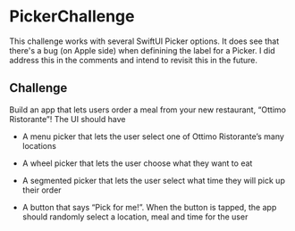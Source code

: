 # PickerChallenge

This challenge works with several SwiftUI Picker options. It does see that there's a bug (on Apple side) when
definining the label for a Picker. I did address this in the comments and intend to revisit this in the future.

## Challenge

Build an app that lets users order a meal from your new restaurant, “Ottimo Ristorante”! The UI should have

* A menu picker that lets the user select one of Ottimo Ristorante’s many locations

* A wheel picker that lets the user choose what they want to eat

* A segmented picker that lets the user select what time they will pick up their order

* A button that says “Pick for me!”. When the button is tapped, the app should randomly select a location, meal and time for the user
